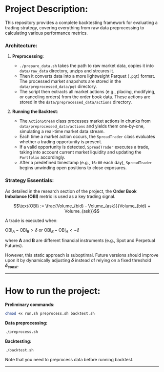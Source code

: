 # Project Description:

This repository provides a complete backtesting framework for evaluating a trading strategy, covering everything from raw data preprocessing to calculating various performance metrics.

### Architecture:
1) **Preprocessing**:  
   - `./prepare_data.sh` takes the path to raw market data, copies it into `data/raw_data` directory, unzips and strcures it.
   - Then it converts data into a more lightweight Parquet (`.pqt`) format. The processed market snapshots are stored in the `data/preprocessed_data/pqt` directory.  
   - The script then extracts all market actions (e.g., placing, modifying, or canceling orders) from the order book data. These actions are stored in the `data/preprocessed_data/actions` directory.

2) **Running the Backtest**:  
   - The `ActionStream` class processes market actions in chunks from `data/preprocessed_data/actions` and yields them one-by-one, simulating a real-time market data stream.  
   - Each time a market action occurs, the `SpreadTrader` class evaluates whether a trading opportunity is present.  
   - If a valid opportunity is detected, `SpreadTrader` executes a trade, taking into account current market liquidity and updating the `Portfolio` accordingly.  
   - After a predefined timestamp (e.g., `16:00` each day), `SpreadTrader` begins unwinding open positions to close exposures.

### Strategy Essentials:
As detailed in the research section of the project, the **Order Book Imbalance (OBI)** metric is used as a key trading signal.

$$\text{OBI} := \frac{Volume_{bid} - Volume_{ask}}{Volume_{bid} + Volume_{ask}}$$

A trade is executed when:

$\text{OBI}_A - \text{OBI}_B > \delta$  or $\text{OBI}_B - \text{OBI}_A < -\delta$

where **A** and **B** are different financial instruments (e.g., Spot and Perpetual Futures).  

However, this static approach is suboptimal. Future versions should improve upon it by dynamically adjusting **$δ$** instead of relying on a fixed threshold **$δ_{const}$**.

______

# How to run the project:

**Preliminary commands:**

```bash
chmod +x run.sh preprocess.sh backtest.sh
```

**Data preprocessing:**

```bash
./preprocess.sh
```

**Backtesting:**

```bash
./backtest.sh
```
Note that you need to preprocess data before running backtest.
____
